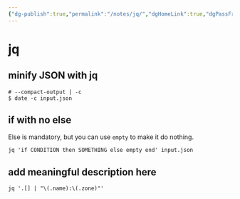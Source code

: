 ```yaml
---
{"dg-publish":true,"permalink":"/notes/jq/","dgHomeLink":true,"dgPassFrontmatter":false,"dgShowBacklinks":true,"dgShowLocalGraph":true}
---
```


# jq

## minify JSON with jq

```
# --compact-output | -c
$ date -c input.json
```

## if with no else

Else is mandatory, but you can use `empty` to make it do nothing.

```
jq 'if CONDITION then SOMETHING else empty end' input.json
```


## add meaningful description here

```
jq '.[] | "\(.name):\(.zone)"'
```